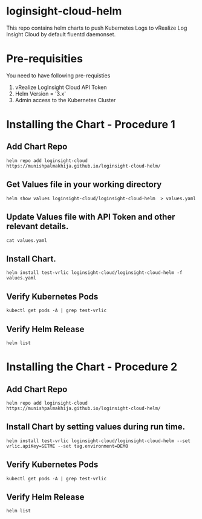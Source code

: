 # loginsight-cloud-helm

This repo contains helm charts to push Kubernetes Logs to vRealize Log Insight Cloud by default fluentd daemonset. 

# Pre-requisities 

You need to have following pre-requisties 

1.	vRealize LogInsight Cloud API Token 
2.	Helm Version = '3.x'
3.  Admin access to the Kubernetes Cluster

# Installing the Chart - Procedure 1 

## Add Chart Repo 
```
helm repo add loginsight-cloud https://munishpalmakhija.github.io/loginsight-cloud-helm/
```


## Get Values file in your working directory 
```
helm show values loginsight-cloud/loginsight-cloud-helm  > values.yaml
```

## Update Values file with API Token and other relevant details.  
```
cat values.yaml
```

## Install Chart.  
```
helm install test-vrlic loginsight-cloud/loginsight-cloud-helm -f values.yaml
```

## Verify Kubernetes Pods  
```
kubectl get pods -A | grep test-vrlic
```

## Verify Helm Release 
```
helm list
```

# Installing the Chart - Procedure 2

## Add Chart Repo 
```
helm repo add loginsight-cloud https://munishpalmakhija.github.io/loginsight-cloud-helm/
```


## Install Chart by setting values during run time.  

```
helm install test-vrlic loginsight-cloud/loginsight-cloud-helm --set vrlic.apiKey=SETME --set tag.environment=DEMO
```

## Verify Kubernetes Pods  
```
kubectl get pods -A | grep test-vrlic
```
## Verify Helm Release 
```
helm list
```